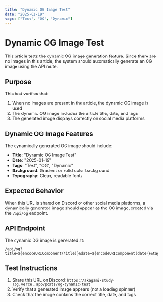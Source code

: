 ```yaml
---
title: "Dynamic OG Image Test"
date: "2025-01-19"
tags: ["Test", "OG", "Dynamic"]
---
```


# Dynamic OG Image Test

This article tests the dynamic OG image generation feature. Since there are no images in this article, the system should automatically generate an OG image using the API route.

## Purpose

This test verifies that:

1. When no images are present in the article, the dynamic OG image is used
2. The dynamic OG image includes the article title, date, and tags
3. The generated image displays correctly on social media platforms

## Dynamic OG Image Features

The dynamically generated OG image should include:

- **Title**: "Dynamic OG Image Test"
- **Date**: "2025-01-19"
- **Tags**: "Test", "OG", "Dynamic"
- **Background**: Gradient or solid color background
- **Typography**: Clean, readable fonts

## Expected Behavior

When this URL is shared on Discord or other social media platforms, a dynamically generated image should appear as the OG image, created via the `/api/og` endpoint.

## API Endpoint

The dynamic OG image is generated at:
```
/api/og?title=${encodeURIComponent(title)}&date=${encodeURIComponent(date)}&tags=${encodeURIComponent(tags.join(','))}
```

## Test Instructions

1. Share this URL on Discord: `https://akagami-study-log.vercel.app/posts/og-dynamic-test`
2. Verify that a generated image appears (not a loading spinner)
3. Check that the image contains the correct title, date, and tags 